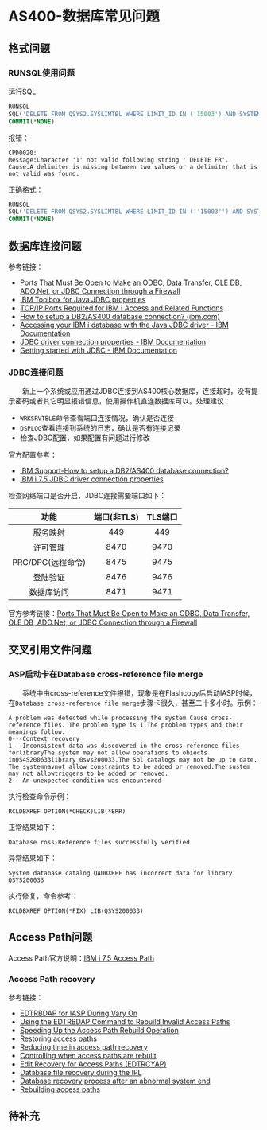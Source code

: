 # AS400-数据库常见问题
## 格式问题
### RUNSQL使用问题
运行SQL:
```SQL
RUNSQL 
SQL('DELETE FROM QSYS2.SYSLIMTBL WHERE LIMIT_ID IN ('15003') AND SYSTEM_OBJECT_NAME IN ('DPFF10')') 
COMMIT(*NONE)
```
报错：
```
CPD0020:
Message:Character '1' not valid following string ''DELETE FR'.
Cause:A delimiter is missing between two values or a delimiter that is not valid was found.
```
正确格式：
```SQL
RUNSQL 
SQL('DELETE FROM QSYS2.SYSLIMTBL WHERE LIMIT_ID IN (''15003'') AND SYSTEM_OBJECT_NAME IN (''DPFM30'')') 
COMMIT(*NONE)
```
## 数据库连接问题
参考链接：
- [Ports That Must Be Open to Make an ODBC, Data Transfer, OLE DB, ADO.Net, or JDBC Connection through a Firewall](https://www.ibm.com/support/pages/ports-must-be-open-make-odbc-data-transfer-ole-db-adonet-or-jdbc-connection-through-firewall)
- [IBM Toolbox for Java JDBC properties](https://www.ibm.com/docs/api/v1/content/ssw_ibm_i_73/rzahh/javadoc/com/ibm/as400/access/doc-files/JDBCProperties.htm?view=embed)
- [TCP/IP Ports Required for IBM i Access and Related Functions](https://www.ibm.com/support/pages/tcpip-ports-required-ibm-i-access-and-related-functions)
- [How to setup a DB2/AS400 database connection? (ibm.com)](https://www.ibm.com/support/pages/how-setup-db2as400-database-connection)
- [Accessing your IBM i database with the Java JDBC driver - IBM Documentation](https://www.ibm.com/docs/en/i/7.2?topic=programs-accessing-your-i-database-java-jdbc-driver)
- [JDBC driver connection properties - IBM Documentation](https://www.ibm.com/docs/en/i/7.2?topic=connections-jdbc-driver-connection-properties)
- [Getting started with JDBC - IBM Documentation](https://www.ibm.com/docs/en/i/7.2?topic=driver-getting-started-jdbc)

### JDBC连接问题
&#8195;&#8195;新上一个系统或应用通过JDBC连接到AS400核心数据库，连接超时，没有提示密码或者其它明显报错信息，使用操作机直连数据库可以。处理建议：
- `WRKSRVTBLE`命令查看端口连接情况，确认是否连接
- `DSPLOG`查看连接到系统的日志，确认是否有连接记录
- 检查JDBC配置，如果配置有问题进行修改

官方配置参考：
- [IBM Support-How to setup a DB2/AS400 database connection?](https://www.ibm.com/support/pages/how-setup-db2as400-database-connection)
- [IBM i 7.5 JDBC driver connection properties](https://www.ibm.com/docs/en/i/7.5?topic=connections-jdbc-driver-connection-properties)

检查网络端口是否开启，JDBC连接需要端口如下：

功能|端口(非TLS)|TLS端口
:---:|:---:|:---:
服务映射|449|449
许可管理|8470|9470
PRC/DPC(远程命令) |8475|9475
登陆验证|8476|9476
数据库访问|8471|9471

官方参考链接：[Ports That Must Be Open to Make an ODBC, Data Transfer, OLE DB, ADO.Net, or JDBC Connection through a Firewall](https://www.ibm.com/support/pages/ports-must-be-open-make-odbc-data-transfer-ole-db-adonet-or-jdbc-connection-through-firewall)

## 交叉引用文件问题
### ASP启动卡在Database cross-reference file merge
&#8195;&#8195;系统中由cross-reference文件报错，现象是在Flashcopy后启动IASP时候，在`Database cross-reference file merge`步骤卡很久，甚至二十多小时。示例：
```
A problem was detected while processing the system Cause cross-reference files. The problem type is 1.The problem types and their meanings follow:
0---Context recovery
1---Inconsistent data was discovered in the cross-reference files forlibraryThe system may not allow operations to obiects in0S4S200633library 0svs200033.The Sol catalogs may not be up to date. The systemnavnot allow constraints to be added or removed.The sustem may not allowtriggers to be added or removed.
2---An unexpected condition was encountered
```
执行检查命令示例：
```
RCLDBXREF OPTION(*CHECK)LIB(*ERR)
```
正常结果如下：
```
Database ross-Reference files successfully verified
```
异常结果如下：
```
System database catalog QADBXREF has incorrect data for library QSYS200033
```
执行修复，命令参考：
```
RCLDBXREF OPTION(*FIX) LIB(QSYS200033)
```
## Access Path问题
Access Path官方说明：[IBM i 7.5 Access Path](https://www.ibm.com/docs/en/i/7.5?topic=files-access-path)
### Access Path recovery
参考链接：
- [EDTRBDAP for IASP During Vary On](https://www.ibm.com/support/pages/edtrbdap-iasp-during-vary)
- [Using the EDTRBDAP Command to Rebuild Invalid Access Paths](https://www.ibm.com/support/pages/using-edtrbdap-command-rebuild-invalid-access-paths)
- [Speeding Up the Access Path Rebuild Operation](https://www.ibm.com/support/pages/speeding-access-path-rebuild-operation#:~:text=Use%20EDTRBDAP%20to%20first%20change%20the%20status%20of,for%20%2AINP%20against%20each%20of%20the%20logical%20files.)
- [Restoring access paths](https://www.ibm.com/docs/en/i/7.5?topic=recovery-restoring-access-paths)
- [Reducing time in access path recovery](https://www.ibm.com/docs/en/i/7.5?topic=database-reducing-time-in-access-path-recovery)
- [Controlling when access paths are rebuilt](https://www.ibm.com/docs/en/i/7.1?topic=paths-controlling-when-access-are-rebuilt)
- [Edit Recovery for Access Paths (EDTRCYAP)](https://www.ibm.com/docs/en/i/7.5?topic=ssw_ibm_i_75/cl/edtrcyap.html)
- [Database file recovery during the IPL](https://www.ibm.com/docs/en/i/7.5?topic=end-database-file-recovery-during-ipl)
- [Database recovery process after an abnormal system end](https://www.ibm.com/docs/en/i/7.5?topic=database-recovery-process-after-abnormal-system-end)
- [Rebuilding access paths](https://www.ibm.com/docs/en/i/7.5?topic=recovery-rebuilding-access-paths)

## 待补充
